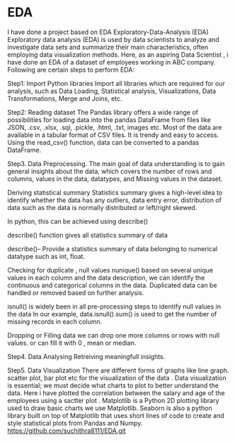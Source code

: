 # EDA
I have done a project based on EDA
Exploratory-Data-Analysis (EDA)
Exploratory data analysis (EDA) is used by data scientists to analyze and investigate data sets and summarize their main characteristics, often employing data visualization methods. Here, as an aspiring Data Scientist , i have done an EDA of a dataset of employees working in ABC company. Following are certain steps to perform EDA:

Step1: Import Python libraries
Import all libraries which are required for our analysis, such as Data Loading, Statistical analysis, Visualizations, Data Transformations, Merge and Joins, etc.

Step2: Reading dataset
The Pandas library offers a wide range of possibilities for loading data into the pandas DataFrame from files like JSON, .csv, .xlsx, .sql, .pickle, .html, .txt, images etc. Most of the data are available in a tabular format of CSV files. It is trendy and easy to access. Using the read_csv() function, data can be converted to a pandas DataFrame.

Step3. Data Preprocessing.
The main goal of data understanding is to gain general insights about the data, which covers the number of rows and columns, values in the data, datatypes, and Missing values in the dataset.

Deriving statistical summary
Statistics summary gives a high-level idea to identify whether the data has any outliers, data entry error, distribution of data such as the data is normally distributed or left/right skewed.

In python, this can be achieved using describe()

describe() function gives all statistics summary of data

describe()– Provide a statistics summary of data belonging to numerical datatype such as int, float.

Checking for duplicate , null values
nunique() based on several unique values in each column and the data description, we can identify the continuous and categorical columns in the data. Duplicated data can be handled or removed based on further analysis.

isnull() is widely been in all pre-processing steps to identify null values in the data In our example, data.isnull().sum() is used to get the number of missing records in each column.

Dropping or Filling data
we can drop one more columns or rows with null values. or can fill it with 0 , mean or median.

Step4. Data Analysing
Retreiving meaningfull insights.

Step5. Data Visualization
There are different forms of graphs like line graph. scatter plot, bar plot etc for the visualization of the data . Data visualization is essential; we must decide what charts to plot to better understand the data. Here i have plotted the correlation between the salary and age of the employees using a sactter plot . Matplotlib is a Python 2D plotting library used to draw basic charts we use Matplotlib. Seaborn is also a python library built on top of Matplotlib that uses short lines of code to create and style statistical plots from Pandas and Numpy.
https://github.com/suchithra8111/EDA.git
